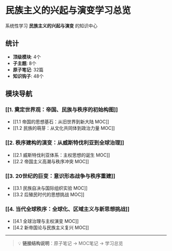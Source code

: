 # 民族主义的兴起与演变学习总览

系统性学习 **民族主义的兴起与演变** 的知识中心

## 统计

- **顶级模块**: 4个
- **子主题**: 8个
- **原子笔记**: 32篇
- **知识钩子**: 48个

## 模块导航

### [[1. 奠定世界观：帝国、民族与秩序的初始构图]]

- [[1.1 帝国的思想基石：从旧世界到新大陆 MOC]]
- [[1.2 民族的萌芽：从文化共同体到政治力量 MOC]]

### [[2. 秩序建构的演变：从威斯特伐利亚到全球治理]]

- [[2.1 威斯特伐利亚体系：主权思想的诞生 MOC]]
- [[2.2 帝国主义高潮与秩序冲突 MOC]]

### [[3. 20世纪的巨变：意识形态战争与秩序重建]]

- [[3.1 民族自决与国际组织实验 MOC]]
- [[3.2 后殖民时代的思想挑战 MOC]]

### [[4. 当代全球秩序：全球化、区域主义与新思想挑战]]

- [[4.1 全球治理与主权演变 MOC]]
- [[4.2 新帝国论与民族主义复兴 MOC]]

---

> 💡 **链接结构说明**：原子笔记 → MOC笔记 → 学习总览
